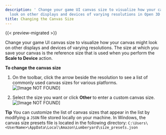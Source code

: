 ```yaml
---
description: ' Change your game UI canvas size to visualize how your canvas might
  look on other displays and devices of varying resolutions in Open 3D Engine. '
title: Changing the Canvas Size
---
```


{{< preview-migrated >}}

Change your game UI canvas size to visualize how your canvas might look on other displays and devices of varying resolutions\. The size at which you save your canvas is the reference size that is used when you perform the **Scale to Device** action\.

**To change the canvas size**

1. On the toolbar, click the arrow beside the resolution to see a list of commonly used canvas sizes for various platforms\.
![\[Image NOT FOUND\]](/images/user-guide/game_ui_editor/ui-canvas-change-size.png)

1. Select the size you want or click **Other** to enter a custom canvas size\.
![\[Image NOT FOUND\]](/images/user-guide/game_ui_editor/ui-canvas-select-size.png)

**Tip**
You can customize the list of canvas sizes that appear in the list by modifying a `JSON` file stored locally on your machine\. In Windows, the canvas size presets file is located in the following directory:
`C:\Users\<UserName>\AppData\Local\Amazon\Lumberyard\size_presets.json`